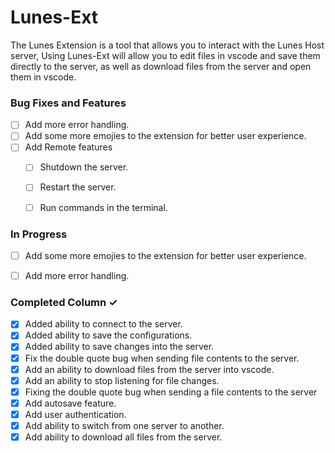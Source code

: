 # Lunes-Ext
The Lunes Extension is a tool that allows you to interact with the Lunes Host server, 
Using Lunes-Ext will allow you to edit files in vscode and save them directly to the server, as well as download files from the server and open them in vscode.

### Bug Fixes and Features

- [ ] Add more error handling.
- [ ] Add some more emojies to the extension for better user experience.
- [ ] Add Remote features 
    - [ ] Shutdown the server.
    - [ ] Restart the server.
    - [ ] Run commands in the terminal.


### In Progress
- [ ] Add some more emojies to the extension for better user experience.
- [ ] Add more error handling.


### Completed Column ✓
- [x] Added ability to connect to the server.
- [x] Added ability to save the configurations.
- [x] Added ability to save changes into the server. 
- [x] Fix the double quote bug when sending file contents to the server.
- [x] Add an ability to download files from the server into vscode.
- [x] Add an ability to stop listening for file changes.
- [x] Fixing the double quote bug when sending a file contents to the server
- [x] Add autosave feature.
- [x] Add user authentication.
- [x] Add ability to switch from one server to another.
- [x] Add ability to download all files from the server.
